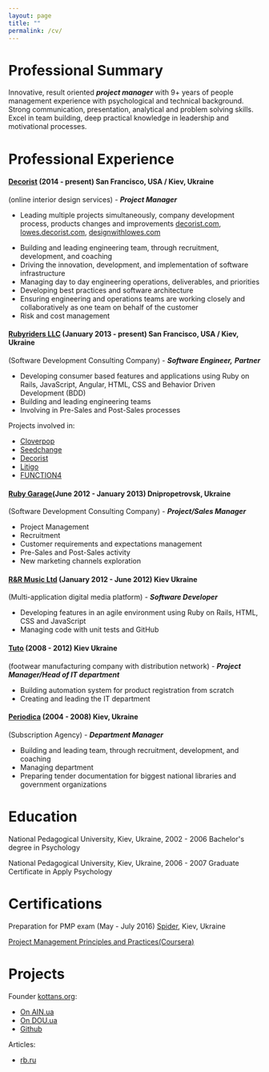 ```yaml
---
layout: page
title: ""
permalink: /cv/
---
```


# Professional Summary

Innovative, result oriented ***project manager*** with 9+ years  of people management experience with psychological and technical background. Strong communication, presentation, analytical and problem solving skills.
Excel in team building, deep practical knowledge in leadership and motivational processes.

# Professional Experience

<!-- DECORIST -->

#### [Decorist](https://www.decorist.com/) (2014 - present) San Francisco, USA / Kiev, Ukraine
(online interior design services) - ***Project Manager***

* Leading multiple projects simultaneously, company development process, products changes and improvements [decorist.com](https://decorist.com/), [lowes.decorist.com](http://lowes.decorist.com/), [designwithlowes.com](https://www.designwithlowes.com/)
<!-- * Hiring development team from the first person, growing the size of the team to 30 people -->
* Building and leading engineering team, through recruitment, development, and
coaching
* Driving the innovation, development, and implementation of software infrastructure
* Managing day to day engineering operations, deliverables, and priorities
* Developing best practices and software architecture
* Ensuring engineering and operations teams are working closely and collaboratively as one team
on behalf of the customer
* Risk and cost management

<!-- DECORIST -->

<!-- RUBYRIDERS -->

#### [Rubyriders LLC](http://www.rubyriders.com/) (January 2013 - present) San Francisco, USA / Kiev, Ukraine
(Software Development Consulting Company) - ***Software Engineer,***  ***Partner***

* Developing consumer based features and applications using Ruby on Rails, JavaScript, Angular, HTML, CSS and Behavior Driven Development (BDD)
* Building and leading engineering teams
* Involving in Pre-Sales and Post-Sales processes

Projects involved in:

* [Cloverpop](https://www.cloverpop.com/)
* [Seedchange](https://www.seedchange.com/)
* [Decorist](https://www.decorist.com/)
* [Litigo](http://www.litigo.org/)
* [FUNCTION4](http://fn4.us/)

<!-- RUBYRIDERS -->

<!-- RUBYGARAGE -->

#### [Ruby Garage](https://rubygarage.org/)(June 2012 - January 2013) Dnipropetrovsk, Ukraine
(Software Development Consulting Company) - ***Project/Sales Manager***

* Project Management
* Recruitment
* Customer requirements and expectations management
* Pre-Sales and Post-Sales activity
* New marketing channels exploration

<!-- RUBYGARAGE -->

<!-- TUNHOG -->

#### [R&R Music Ltd](https://www.linkedin.com/company/1938618) (January 2012 - June 2012) Kiev Ukraine
(Multi-application digital media platform) - ***Software Developer***

* Developing features in an agile environment using Ruby on Rails, HTML, CSS and JavaScript
* Managing code with unit tests and GitHub

<!-- TUNHOG -->

<!-- TUTO -->

#### [Tuto](http://tuto.bigopt.com/) (2008 - 2012) Kiev Ukraine
(footwear manufacturing company with distribution network) - ***Project Manager/Head of IT department***

* Building automation system for product registration from scratch
* Creating and leading the IT department

<!-- TUNHOG -->

<!-- PERIODICA -->

#### [Periodica](http://www.periodik.com.ua/) (2004 - 2008) Kiev, Ukraine
(Subscription Agency) - ***Department Manager***
<!-- TODO fix this -->

* Building and leading team, through recruitment, development, and
coaching
* Managing department
* Preparing tender documentation for biggest national libraries and government organizations


<!-- PERIODICA -->

# Education

National Pedagogical University, Kiev, Ukraine, 2002 - 2006 Bachelor's degree in Psychology

National Pedagogical University, Kiev, Ukraine, 2006 - 2007 Graduate Certificate in Apply Psychology

# Certifications

Preparation for PMP exam (May - July 2016) [Spider](http://spiderproject.com.ua/en/certification/calendar/), Kiev, Ukraine

[Project Management Principles and Practices(Coursera)](https://www.coursera.org/specializations/project-management)

# Projects

Founder [kottans.org](http://kottans.org/):

* [On AIN.ua](http://ain.ua/tag/kottans)
* [On DOU.ua](https://dou.ua/forums/tags/kottans.org/)
* [Github](https://github.com/Kottans)

Articles:

* [rb.ru](http://rb.ru/author/sychov/)
